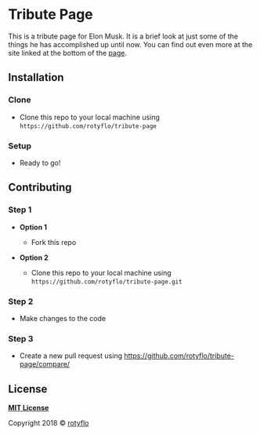 # Tribute Page

This is a tribute page for Elon Musk. It is a brief look at just some of the things he has accomplished up until now.
You can find out even more at the site linked at the bottom of the [page](https://rotyflo.github.io/tribute-page/).

## Installation

### Clone

- Clone this repo to your local machine using `https://github.com/rotyflo/tribute-page`

### Setup

- Ready to go!

## Contributing

### Step 1

- **Option 1**
    - Fork this repo

- **Option 2**
    - Clone this repo to your local machine using `https://github.com/rotyflo/tribute-page.git`

### Step 2

- Make changes to the code

### Step 3

- Create a new pull request using https://github.com/rotyflo/tribute-page/compare/

## License

**[MIT License](http://badges.mit-license.org)**

Copyright 2018 © <a href="https://rotyflo.github.io" target="_blank">rotyflo</a>
